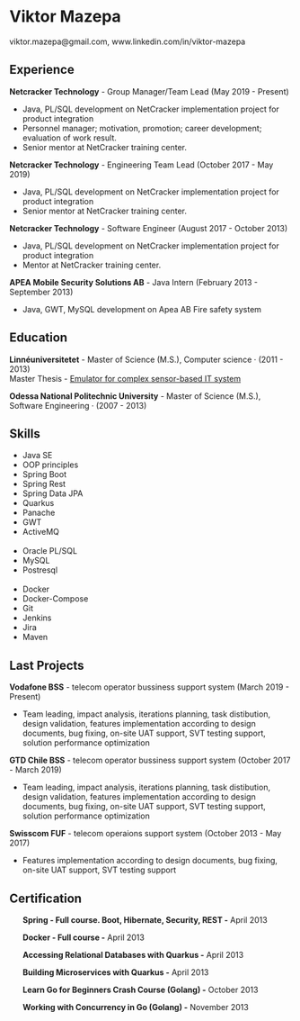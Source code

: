 <!DOCTYPE html>
<html>
<head>
    <meta charset="UTF-8">
</head>
<body>
    <h1>Viktor Mazepa</h1>
    <p>viktor.mazepa@gmail.com, www.linkedin.com/in/viktor-mazepa</p>
    <h2>Experience</h2>
    <p><strong>Netcracker Technology</strong> - Group Manager/Team Lead (May 2019 - Present)</p>
    <ul>
        <li>Java, PL/SQL development on NetCracker implementation project for product integration</li>
        <li>Personnel manager; motivation, promotion; career development; evaluation of work result.</li>
        <li>Senior mentor at NetCracker training center.</li>
    </ul>
    <p><strong>Netcracker Technology</strong> - Engineering Team Lead (October 2017 - May 2019)</p>
    <ul>
        <li>Java, PL/SQL development on NetCracker implementation project for product integration </li>
        <li>Senior mentor at NetCracker training center.</li>
    </ul>
     <p><strong>Netcracker Technology</strong> - Software Engineer
(August 2017 - October 2013)</p>
    <ul>
        <li>Java, PL/SQL development on NetCracker implementation project for product integration </li>
        <li>Mentor at NetCracker training center.</li>
    </ul>
         <p><strong>APEA Mobile Security Solutions AB</strong> - Java Intern (February 2013 - September 2013)</p>
    <ul>
        <li>Java, GWT, MySQL development on Apea AB Fire safety system</li>
    </ul>
    <h2>Education</h2>
    <p><strong>Linnéuniversitetet</strong> - Master of Science (M.S.), Computer science · (2011 - 2013)</br>Master Thesis - <a href="https://lnu.diva-portal.org/smash/record.jsf?pid=diva2:663476">Emulator for complex sensor-based IT system</a></p>
    <p><strong>Odessa National Politechnic University</strong> - Master of Science (M.S.), Software Engineering · (2007 - 2013)</p>
    <h2>Skills</h2>
    <ul>
        <li>Java SE</li>
        <li>OOP principles</li>
        <li>Spring Boot</li>
        <li>Spring Rest</li>
        <li>Spring Data JPA</li>
        <li>Quarkus</li>
        <li>Panache</li>
        <li>GWT</li>
        <li>ActiveMQ</li>
        <br/>
        <li>Oracle PL/SQL</li>
        <li>MySQL</li>
        <li>Postresql</li>
        <br/>
        <li>Docker</li>
        <li>Docker-Compose</li>
        <li>Git</li>
        <li>Jenkins</li>
        <li>Jira</li>
        <li>Maven</li>
    </ul>
    <h2>Last Projects</h2>
    <p><strong>Vodafone BSS</strong> - telecom operator bussiness support system (March 2019 - Present)</p>
    <ul>
        <li>Team leading, impact analysis, iterations planning, task distibution, design validation, features implementation according to design documents, bug fixing, on-site UAT support, SVT testing support, solution performance optimization</li>
    </ul>
     <p><strong>GTD Chile BSS</strong> - telecom operator bussiness support system (October 2017 - March 2019)</p>
    <ul>
        <li>Team leading, impact analysis, iterations planning, task distibution, design validation, features implementation according to design documents, bug fixing, on-site UAT support, SVT testing support, solution performance optimization</li>
    </ul>
     <p><strong>Swisscom FUF</strong> - telecom operaions support system (October 2013 - May 2017)</p>
    <ul>
        <li>Features implementation according to design documents, bug fixing, on-site UAT support, SVT testing support</li>
    </ul>
    <h2>Certification</h2>
    <ul>
       <p><strong>Spring - Full course. Boot, Hibernate, Security, REST -</strong> April 2013</p>
       <p><strong>Docker - Full course -</strong> April 2013</p>
       <p><strong>Accessing Relational Databases with Quarkus -</strong> April 2013</p>
       <p><strong>Building Microservices with Quarkus -</strong> April 2013</p>
       <p><strong>Learn Go for Beginners Crash Course (Golang) -</strong> October 2013</p>
       <p><strong>Working with Concurrency in Go (Golang) -</strong> November 2013</p>
    </ul>
</body>
</html>
